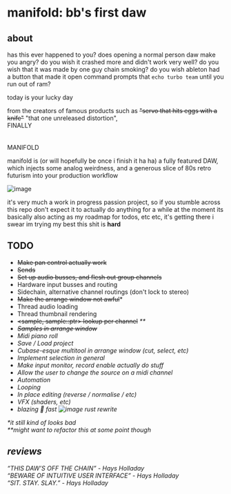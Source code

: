 # manifold: bb's first daw

## about
has this ever happened to you? does opening a normal person daw make you angry? do you wish it crashed more and didn't work very well? do you wish that it was made by one guy chain smoking? do you wish ableton had a button that made it open command prompts that ````echo turbo team```` until you run out of ram?  

today is your lucky day 

from the creators of famous products such as <s>"servo that hits eggs with a knife"</s> "that one unreleased distortion", <br>
FINALLY <br><br><br>MANIFOLD

manifold is (or will hopefully be once i finish it ha ha) a fully featured DAW, which injects some analog weirdness, and a generous slice of 80s retro futurism into your production workflow

![image](https://user-images.githubusercontent.com/38221014/173170213-d5231f55-1411-438a-8f76-dc5f2a743633.png)


it's very much a work in progress passion project, so if you stumble across this repo don't expect it to actually do anything for a while at the moment its basically also acting as my roadmap for todos, etc etc, it's getting there i swear im trying my best this shit is <b>hard</b>


## TODO 
- <s>Make pan control actually work</s>
- <s>Sends</s>
- <s>Set up audio busses, and flesh out group channels</s>
- Hardware input busses and routing 
- Sidechain, alternative channel routings (don't lock to stereo)
- <s>Make the arrange window not awful</s>* 
- Thread audio loading
- Thread thumbnail rendering
- <s><sample, sample::ptr> lookup per channel</s> <i>**
- <s>Samples in arrange window</s>
- Midi piano roll 
- Save / Load project
- Cubase-esque multitool in arrange window (cut, select, etc)
- Implement selection in general 
- Make input monitor, record enable actually do stuff
- Allow the user to change the source on a midi channel 
- Automation
- Looping 
- In place editing (reverse / normalise / etc)
- VFX (shaders, etc)
- blazing 🚬 fast ![image](https://user-images.githubusercontent.com/38221014/173170474-bf0041fd-63be-4293-a1dc-becc0da0e536.png) rust rewrite

*it still kind of looks bad<br>
**might want to refactor this at some point though
## reviews 
“THIS DAW’S OFF THE CHAIN” - Hays Holladay<br>
“BEWARE OF INTUITIVE USER INTERFACE” - Hays Holladay<br>
“SIT. STAY. SLAY.” - Hays Holladay
